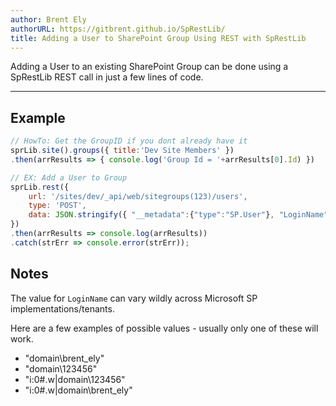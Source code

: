 ```yaml
---
author: Brent Ely
authorURL: https://gitbrent.github.io/SpRestLib/
title: Adding a User to SharePoint Group Using REST with SpRestLib
---
```


Adding a User to an existing SharePoint Group can be done using a SpRestLib REST call in
just a few lines of code.

<!--truncate-->

*****************************

## Example
```javascript
// HowTo: Get the GroupID if you dont already have it
sprLib.site().groups({ title:'Dev Site Members' })
.then(arrResults => { console.log('Group Id = '+arrResults[0].Id) })

// EX: Add a User to Group
sprLib.rest({
	url: '/sites/dev/_api/web/sitegroups(123)/users',
	type: 'POST',
	data: JSON.stringify({ "__metadata":{"type":"SP.User"}, "LoginName":"domain\\userID" })
})
.then(arrResults => console.log(arrResults))
.catch(strErr => console.error(strErr));
```

## Notes
The value for `LoginName` can vary wildly across Microsoft SP implementations/tenants.

Here are a few examples of possible values - usually only one of these will work.
* "domain\brent_ely"
* "domain\123456"
* "i:0#.w|domain\123456"
* "i:0#.w|domain\brent_ely"

